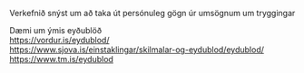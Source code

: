 Verkefnið snýst um að taka út persónuleg gögn úr umsögnum um tryggingar


Dæmi um ýmis eyðublöð  
https://vordur.is/eydublod/  
https://www.sjova.is/einstaklingar/skilmalar-og-eydublod/eydublod/  
https://www.tm.is/eydublod  
